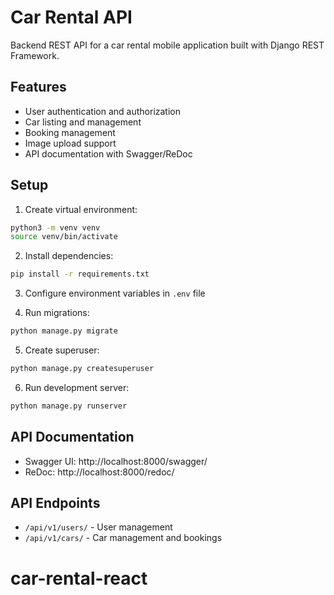 # Car Rental API

Backend REST API for a car rental mobile application built with Django REST Framework.

## Features

- User authentication and authorization
- Car listing and management
- Booking management
- Image upload support
- API documentation with Swagger/ReDoc

## Setup

1. Create virtual environment:
```bash
python3 -m venv venv
source venv/bin/activate
```

2. Install dependencies:
```bash
pip install -r requirements.txt
```

3. Configure environment variables in `.env` file

4. Run migrations:
```bash
python manage.py migrate
```

5. Create superuser:
```bash
python manage.py createsuperuser
```

6. Run development server:
```bash
python manage.py runserver
```

## API Documentation

- Swagger UI: http://localhost:8000/swagger/
- ReDoc: http://localhost:8000/redoc/

## API Endpoints

- `/api/v1/users/` - User management
- `/api/v1/cars/` - Car management and bookings
# car-rental-react
